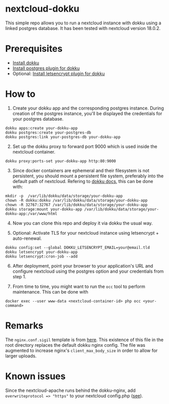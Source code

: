 # nextcloud-dokku

This simple repo allows you to run a nextcloud instance with dokku using a linked postgres database. It has been tested with nextcloud version 18.0.2.

# Prerequisites

- [Install dokku](http://dokku.viewdocs.io/dokku/getting-started/installation/)
- [Install postgres plugin for dokku](https://github.com/dokku/dokku-postgres)
- Optional: [Install letsencrypt plugin for dokku](https://github.com/dokku/dokku-letsencrypt)

# How to

1. Create your dokku app and the corresponding postgres instance. During creation of the postgres instance, you'll be displayed the credentials for your postgres database.

```
dokku apps:create your-dokku-app
dokku postgres:create your-postgres-db
dokku postgres:link your-postgres-db your-dokku-app
```

2. Set up the dokku proxy to forward port 9000 which is used inside the nextcloud container.

```
dokku proxy:ports-set your-dokku-app http:80:9000
```

3. Since docker containers are ephemeral and their filesystem is not persistent, you should mount a persistent file system, preferably into the default path of nextcloud. Refering to [dokku docs](https://github.com/dokku/dokku/blob/master/docs/advanced-usage/persistent-storage.md), this can be done with:

```
mkdir -p  /var/lib/dokku/data/storage/your-dokku-app
chown -R dokku:dokku /var/lib/dokku/data/storage/your-dokku-app
chown -R 32767:32767 /var/lib/dokku/data/storage/your-dokku-app
dokku storage:mount your-dokku-app /var/lib/dokku/data/storage/your-dokku-app:/var/www/html
```

4. Now you can clone this repo and deploy it via dokku the usual way.

5. Optional: Activate TLS for your nextcloud instance using letsencrypt + auto-renewal.

```
dokku config:set --global DOKKU_LETSENCRYPT_EMAIL=your@email.tld
dokku letsencrypt your-dokku-app
dokku letsencrypt:cron-job --add
```

6. After deployment, point your browser to your application's URL and configure nextcloud using the postgres option and your credentials from step 1.

7. From time to time, you might want to run the `occ` tool to perform maintenance. This can be done with

```
docker exec --user www-data <nextcloud-container-id> php occ <your-command>
```

# Remarks

The `nginx.conf.sigil` template is from [here](https://github.com/dokku/dokku/blob/master/plugins/nginx-vhosts/templates/nginx.conf.sigil). This existence of this file in the root directory replaces the default dokku nginx config. The file was augmented to increase nginx's `client_max_body_size` in order to allow for larger uploads.

# Known issues

Since the nextcloud-apache runs behind the dokku-nginx, add `overwriteprotocol => "https"` to your nextcloud config.php ([see](https://help.nextcloud.com/t/cannot-grant-access/64566)).

